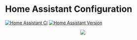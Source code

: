 # Home Assistant Configuration

[![Home Assistant CI][ha-ci-img]][ha-ci-link] [![Home Assistant Version][ha-version-img]][ha-version-link]

<p align="center">
    <img src="https://raw.githubusercontent.com/home-assistant/assets/refs/heads/master/misc/loading-screen.gif">
</p>

[ha-ci-img]: https://github.com/RafhaanShah/Home-Assistant-Config/workflows/Home%20Assistant%20CI/badge.svg
[ha-ci-link]: https://github.com/RafhaanShah/Home-Assistant-Config/actions
[ha-version-img]: https://img.shields.io/badge/dynamic/json?color=41bdf5&label=Home%20Assistant&query=%24.version&url=https%3A%2F%2Fraw.githubusercontent.com%2FRafhaanShah%2FHome-Assistant-Config%2Fmaster%2F.github%2Fversion.json&logo=home-assistant&logoColor=white&cacheSeconds=43200
[ha-version-link]: https://github.com/home-assistant/core/releases
